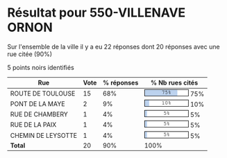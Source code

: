 # Résultat pour 550-VILLENAVE ORNON

Sur l'ensemble de la ville il y a eu 22 réponses dont 20 réponses avec une rue citée (90%)

5 points noirs identifiés

| Rue | Vote | % réponses | % Nb rues cités|
|-----|------|------------|----------------|
| ROUTE DE TOULOUSE | 15 | 68% | <img src="../../img/bar_75.gif" />&nbsp;75%|
| PONT DE LA MAYE | 2 | 9% | <img src="../../img/bar_10.gif" />&nbsp;10%|
| RUE DE CHAMBERY | 1 | 4% | <img src="../../img/bar_5.gif" />&nbsp;5%|
| RUE DE LA PAIX | 1 | 4% | <img src="../../img/bar_5.gif" />&nbsp;5%|
| CHEMIN DE LEYSOTTE | 1 | 4% | <img src="../../img/bar_5.gif" />&nbsp;5%|
| **Total** | 20 | 90% | 100%|
